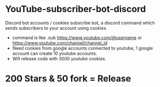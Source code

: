 # YouTube-subscriber-bot-discord
Discord bot accounts / cookies subscribe bot, a discord command which sends subscribers to your account using cookies.
- command is like .sub https://www.youtube.com/@username or https://www.youtube.com/channel/channel_id
- Need cookies from google accounts connected to youtube, 1 google account can create 10 youtube accounts.
- Will release code with 3000 youtube cookies.

# 200 Stars & 50 fork = Release
